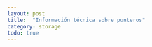```yaml
---
layout: post
title:  "Información técnica sobre punteros"
category: storage
todo: true
---
```

